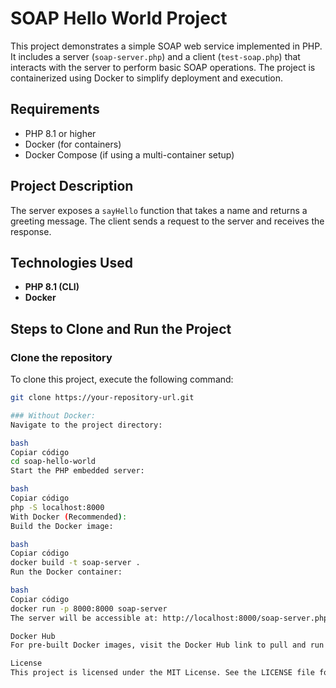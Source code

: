 # SOAP Hello World Project

This project demonstrates a simple SOAP web service implemented in PHP. It includes a server (`soap-server.php`) and a client (`test-soap.php`) that interacts with the server to perform basic SOAP operations. The project is containerized using Docker to simplify deployment and execution.

## Requirements

- PHP 8.1 or higher
- Docker (for containers)
- Docker Compose (if using a multi-container setup)

## Project Description

The server exposes a `sayHello` function that takes a name and returns a greeting message. The client sends a request to the server and receives the response.

## Technologies Used

- **PHP 8.1 (CLI)**
- **Docker**

## Steps to Clone and Run the Project

### Clone the repository

To clone this project, execute the following command:

```bash
git clone https://your-repository-url.git

### Without Docker:
Navigate to the project directory:

bash
Copiar código
cd soap-hello-world
Start the PHP embedded server:

bash
Copiar código
php -S localhost:8000
With Docker (Recommended):
Build the Docker image:

bash
Copiar código
docker build -t soap-server .
Run the Docker container:

bash
Copiar código
docker run -p 8000:8000 soap-server
The server will be accessible at: http://localhost:8000/soap-server.php.

Docker Hub
For pre-built Docker images, visit the Docker Hub link to pull and run the image.

License
This project is licensed under the MIT License. See the LICENSE file for details.






